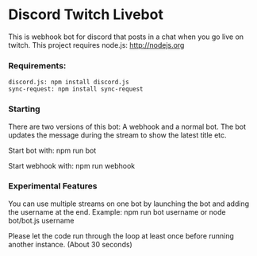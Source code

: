 # Discord Twitch Livebot

This is webhook bot for discord that posts in a chat when you go live on twitch.
This project requires node.js: http://nodejs.org

### Requirements:

	discord.js: npm install discord.js
	sync-request: npm install sync-request

### Starting

There are two versions of this bot: A webhook and a normal bot. The bot updates the message during the stream to show the latest title etc.

Start bot with:		npm run bot

Start webhook with:	npm run webhook

### Experimental Features

You can use multiple streams on one bot by launching the bot and adding the username at the end.
Example: npm run bot username or node bot/bot.js username

Please let the code run through the loop at least once before running another instance. (About 30 seconds)
